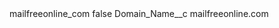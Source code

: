 <?xml version="1.0" encoding="UTF-8"?>
<CustomMetadata xmlns="http://soap.sforce.com/2006/04/metadata" xmlns:xsi="http://www.w3.org/2001/XMLSchema-instance" xmlns:xsd="http://www.w3.org/2001/XMLSchema">
    <label>mailfreeonline_com</label>
    <protected>false</protected>
    <values>
        <field>Domain_Name__c</field>
        <value xsi:type="xsd:string">mailfreeonline.com</value>
    </values>
</CustomMetadata>
